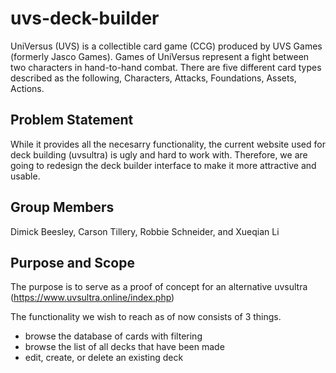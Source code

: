 # uvs-deck-builder
UniVersus (UVS) is a collectible card game (CCG) produced by 
UVS Games (formerly Jasco Games). Games of UniVersus represent a fight 
between two characters in hand-to-hand combat. There are five different 
card types described as the following, Characters, Attacks, Foundations, 
Assets, Actions. 

## Problem Statement
While it provides all the necesarry functionality, the current website used
for deck building (uvsultra) is ugly and hard to work with. Therefore, we 
are going to redesign the deck builder interface to make it more attractive 
and usable.

## Group Members
Dimick Beesley, Carson Tillery, Robbie Schneider, and Xueqian Li

## Purpose and Scope
The purpose is to serve as a proof of concept for an alternative uvsultra
(https://www.uvsultra.online/index.php)

The functionality we wish to reach as of now consists of 3 things. 
- browse the database of cards with filtering
- browse the list of all decks that have been made
- edit, create, or delete an existing deck
